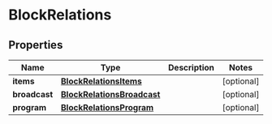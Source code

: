 

# BlockRelations

## Properties

Name | Type | Description | Notes
------------ | ------------- | ------------- | -------------
**items** | [**BlockRelationsItems**](BlockRelationsItems.md) |  |  [optional]
**broadcast** | [**BlockRelationsBroadcast**](BlockRelationsBroadcast.md) |  |  [optional]
**program** | [**BlockRelationsProgram**](BlockRelationsProgram.md) |  |  [optional]



